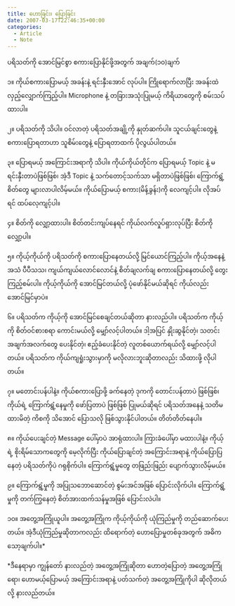 ```yaml
---
title: ဟောခြင်း၊ ပြောခြင်း
date: 2007-03-17T22:46:35+00:00
categories:
  - Article
  - Note
---
```

ပရိသတ်ကို အောင်မြင်စွာ စကားပြောနိုင်ဖို့အတွက် အချက်(၁၀)ချက်

၁။ ကိုယ်စကားပြောမယ့် အခန်းနဲ့ ရင်းနှီးအောင် လုပ်ပါ။ ကြိုရောက်လာပြီး အခန်းထဲ လှည့်လျှောက်ကြည့်ပါ။ Microphone နဲ့ တခြားအသုံးပြုမယ့် ကိရိယာတွေကို စမ်းသပ်ထားပါ။

၂။ ပရိသတ်ကို သိပါ။ ဝင်လာတဲ့ ပရိသတ်အချို့ကို နှုတ်ဆက်ပါ။ သူငယ်ချင်းတွေနဲ့ စကားပြောရတာဟာ သူစိမ်းတွေနဲ့ ပြောရတာထက် ပိုလွယ်ပါတယ်။

၃။ ပြောရမယ့် အကြောင်းအရာကို သိပါ။ ကိုယ်ကိုယ်တိုင်က ပြောရမယ့် Topic နဲ့ မရင်းနှီးတာပဲဖြစ်ဖြစ်၊ အဲ့ဒီ Topic နဲ့ သက်တောင့်သက်သာ မရှိတာပဲဖြစ်ဖြစ်၊ ကြောက်ရွံ့စိတ်တွေ များလာပါလိမ့်မယ်။ ကိုယ်ပြောမယ့် စကား(မိန့်ခွန်း)ကို လေကျင့်ပါ။ လိုအပ်ရင် ထပ်လေ့ကျင့်ပါ။

၄။ စိတ်ကို လျှော့ထားပါ။ စိတ်တင်းကျပ်နေရင် ကိုယ်လက်လှုပ်ရှားလုပ်ပြီး စိတ်ကို လျှော့ပါ။

၅။ ကိုယ့်ကိုယ်ကို ပရိသတ်ကို စကားပြောနေတယ်လို့ မြင်ယောင်ကြည့်ပါ။ ကိုယ့်အနေနဲ့ အသံ ပီပီသသ၊ ကျယ်ကျယ်လောင်လောင်နဲ့ စိတ်ချလက်ချ စကားပြောနေတယ်လို့ တွေးကြည့်စမ်းပါ။ ကိုယ့်ကိုယ်ကို အောင်မြင်တယ်လို့ ပုံဖော်နိုင်မယ်ဆိုရင် ကိုယ်လည်း အောင်မြင်မှာပဲ။

၆။ ပရိသတ်က ကိုယ့်ကို အောင်မြင်စေချင်တယ်ဆိုတာ နားလည်ပါ။ ပရိသတ်က ကိုယ့်ကို စိတ်ဝင်စားစရာ ကောင်းမယ်လို့ မျှော်လင့်ပါတယ်။ ဒါ့အပြင် နှိုးဆွနိုင်တဲ့၊ သတင်းအချက်အလက်တွေ ပေးနိုင်တဲ့၊ ဧည့်ခံပေးနိုင်တဲ့ လူတစ်ယောက်ရယ်လို့ မျှော်လင့်ပါတယ်။ ပရိသတ်က ကိုယ်ကျရှုံးသွားမှာကို မလိုလားဘူးဆိုတာလည်း သိထားဖို့ လိုပါတယ်။

၇။ မတောင်းပန်ပါနဲ့။ ကိုယ်စကားပြောဖို့ ခက်နေတဲ့ ဒုကကို တောင်းပန်တာပဲ ဖြစ်ဖြစ်၊ ကိုယ်ရဲ့ ကြောက်ရွံ့နေမှုကို ဖော်ပြတာပဲ ဖြစ်ဖြစ် ပြုမယ်ဆိုရင် ပရိသတ်အနေနဲ့ သတိမထားမိတဲ့ ကိစကို သိအောင် ပြောသလို ဖြစ်သွားနိုင်ပါတယ်။ တိတ်တိတ်နေပါ။

၈။ ကိုယ်ပေးချင်တဲ့ Message ပေါ်မှာပဲ အာရုံထားပါ။ ကြားခံပေါ်မှာ မထားပါနဲ့။ ကိုယ့်ရဲ့ စိုးရိမ်သောကတွေကို မေ့လိုက်ပြီး ကိုယ်ပြောချင်တဲ့ အကြောင်းအရာနဲ့ ကိုယ်ပြောပြနေတဲ့ ပရိသတ်ကိုပဲ ဂရုစိုက်ပါ။ ကြောက်ရွံ့မှုတွေ တဖြည်းဖြည်း ပျောက်သွားလိမ့်မယ်။

၉။ ကြောက်ရွံ့မှုကို အပြုသဘောဆောင်တဲ့ စွမ်းအင်အဖြစ် ပြောင်းလိုက်ပါ။ ကြောက်ရွံ့မှုကို တက်ကြွနေတဲ့ စိတ်အားထက်သန်မှုအဖြစ် ပြောင်းလဲပါ။

၁၀။ အတွေ့အကြုံယူပါ။ အတွေ့အကြုံက ကိုယ့်ကိုယ်ကို ယုံကြည်မှုကို တည်ဆောက်ပေးတယ်။ အဲ့ဒီယုံကြည်မှုဆိုတာကလည်း ထိရောက်တဲ့ ဟောပြောမှုတစ်ခုအတွက် အဓိကသော့ချက်ပါ။*

*ဒီနေရာမှာ ကျွန်တော် နားလည်တဲ့ အတွေ့အကြုံဆိုတာ ဟောတဲ့ပြောတဲ့ အတွေ့အကြုံရော၊ ဟောမယ့်ပြောမယ့် အကြောင်းအရာနဲ့ ပတ်သက်တဲ့ အတွေ့အကြုံကိုပါ ဆိုလိုတယ်လို့ နားလည်တယ်။
